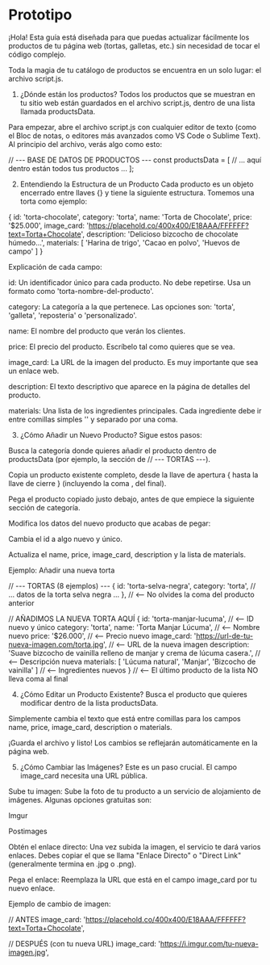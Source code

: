 # Prototipo
¡Hola! Esta guía está diseñada para que puedas actualizar fácilmente los productos de tu página web (tortas, galletas, etc.) sin necesidad de tocar el código complejo.

Toda la magia de tu catálogo de productos se encuentra en un solo lugar: el archivo script.js.

1. ¿Dónde están los productos?
Todos los productos que se muestran en tu sitio web están guardados en el archivo script.js, dentro de una lista llamada productsData.

Para empezar, abre el archivo script.js con cualquier editor de texto (como el Bloc de notas, o editores más avanzados como VS Code o Sublime Text). Al principio del archivo, verás algo como esto:

// --- BASE DE DATOS DE PRODUCTOS ---
const productsData = [
    // ... aquí dentro están todos tus productos ...
];

2. Entendiendo la Estructura de un Producto
Cada producto es un objeto encerrado entre llaves {} y tiene la siguiente estructura. Tomemos una torta como ejemplo:

{ 
    id: 'torta-chocolate', 
    category: 'torta', 
    name: 'Torta de Chocolate', 
    price: '$25.000', 
    image_card: 'https://placehold.co/400x400/E18AAA/FFFFFF?text=Torta+Chocolate', 
    description: 'Delicioso bizcocho de chocolate húmedo...', 
    materials: [ 'Harina de trigo', 'Cacao en polvo', 'Huevos de campo' ] 
}

Explicación de cada campo:

id: Un identificador único para cada producto. No debe repetirse. Usa un formato como 'torta-nombre-del-producto'.

category: La categoría a la que pertenece. Las opciones son: 'torta', 'galleta', 'reposteria' o 'personalizado'.

name: El nombre del producto que verán los clientes.

price: El precio del producto. Escríbelo tal como quieres que se vea.

image_card: La URL de la imagen del producto. Es muy importante que sea un enlace web.

description: El texto descriptivo que aparece en la página de detalles del producto.

materials: Una lista de los ingredientes principales. Cada ingrediente debe ir entre comillas simples '' y separado por una coma.

3. ¿Cómo Añadir un Nuevo Producto?
Sigue estos pasos:

Busca la categoría donde quieres añadir el producto dentro de productsData (por ejemplo, la sección de // --- TORTAS ---).

Copia un producto existente completo, desde la llave de apertura { hasta la llave de cierre } (incluyendo la coma , del final).

Pega el producto copiado justo debajo, antes de que empiece la siguiente sección de categoría.

Modifica los datos del nuevo producto que acabas de pegar:

Cambia el id a algo nuevo y único.

Actualiza el name, price, image_card, description y la lista de materials.

Ejemplo: Añadir una nueva torta

// --- TORTAS (8 ejemplos) ---
{ 
    id: 'torta-selva-negra', 
    category: 'torta', 
    // ... datos de la torta selva negra ...
}, // <-- No olvides la coma del producto anterior

// AÑADIMOS LA NUEVA TORTA AQUÍ
{ 
    id: 'torta-manjar-lucuma', // <-- ID nuevo y único
    category: 'torta', 
    name: 'Torta Manjar Lúcuma', // <-- Nombre nuevo
    price: '$26.000', // <-- Precio nuevo
    image_card: 'https://url-de-tu-nueva-imagen.com/torta.jpg', // <-- URL de la nueva imagen
    description: 'Suave bizcocho de vainilla relleno de manjar y crema de lúcuma casera.', // <-- Descripción nueva
    materials: [ 'Lúcuma natural', 'Manjar', 'Bizcocho de vainilla' ] // <-- Ingredientes nuevos
} // <-- El último producto de la lista NO lleva coma al final

4. ¿Cómo Editar un Producto Existente?
Busca el producto que quieres modificar dentro de la lista productsData.

Simplemente cambia el texto que está entre comillas para los campos name, price, image_card, description o materials.

¡Guarda el archivo y listo! Los cambios se reflejarán automáticamente en la página web.

5. ¿Cómo Cambiar las Imágenes?
Este es un paso crucial. El campo image_card necesita una URL pública.

Sube tu imagen: Sube la foto de tu producto a un servicio de alojamiento de imágenes. Algunas opciones gratuitas son:

Imgur

Postimages

Obtén el enlace directo: Una vez subida la imagen, el servicio te dará varios enlaces. Debes copiar el que se llama "Enlace Directo" o "Direct Link" (generalmente termina en .jpg o .png).

Pega el enlace: Reemplaza la URL que está en el campo image_card por tu nuevo enlace.

Ejemplo de cambio de imagen:

// ANTES
image_card: 'https://placehold.co/400x400/E18AAA/FFFFFF?text=Torta+Chocolate',

// DESPUÉS (con tu nueva URL)
image_card: 'https://i.imgur.com/tu-nueva-imagen.jpg',
